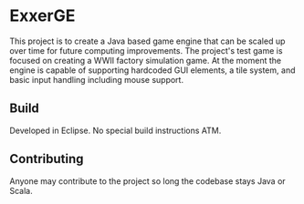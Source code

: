 # ExxerGE
This project is to create a Java based game engine that can be scaled up over time for future computing improvements.
The project's test game is focused on creating a WWII factory simulation game.
At the moment the engine is capable of supporting hardcoded GUI elements, a tile system, and basic input handling including mouse support. 
## Build
Developed in Eclipse.
No special build instructions ATM.
## Contributing
Anyone may contribute to the project so long the codebase stays Java or Scala.

